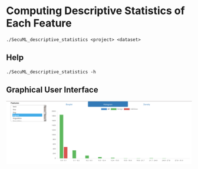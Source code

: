 # Computing Descriptive Statistics of Each Feature

    ./SecuML_descriptive_statistics <project> <dataset>

## Help

	./SecuML_descriptive_statistics -h

## Graphical User Interface
![Descriptive Statistics](/doc/images/stats.png)
